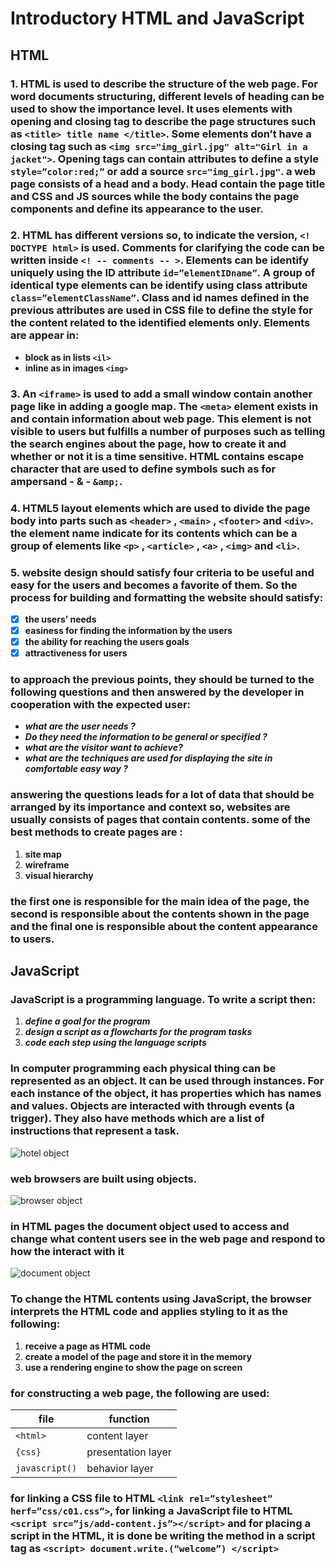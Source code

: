 # Introductory HTML and JavaScript
## HTML
### 1. HTML is used to describe the structure of the web page. For word documents structuring, different levels of heading can be used to show the importance level. It uses elements with opening and closing tag to describe the page structures such as `<title> title name </title>`. Some elements don’t have a closing tag such as `<img src="img_girl.jpg" alt="Girl in a jacket">`. Opening tags can contain attributes to define a style `style=”color:red;”` or add a source `src="img_girl.jpg"`. a web page consists of a head and a body. Head contain the page title and CSS and JS sources while the body contains the page components and define its appearance to the user.
### 2. HTML has different versions so, to indicate the version, `<! DOCTYPE html>` is used. Comments for clarifying the code can be written inside `<! -- comments -- >`. Elements can be identify uniquely using the ID attribute `id=”elementIDname”`. A group of identical type elements can be identify using class attribute `class=”elementClassName”`. Class and id names defined in the previous attributes are used in CSS file to define the style for the content related to the identified elements only. Elements are appear in:
  - **block as in lists `<il>`**
  - **inline as in images `<img>`**
### 3. An `<iframe>` is used to add a small window contain another page like in adding a google map. The `<meta>` element exists in <head> and contain information about web page. This element is not visible to users but fulfills a number of purposes such as telling the search engines about the page, how to create it and whether or not it is a time sensitive. HTML contains escape character that are used to define symbols such as for ampersand - & - `&amp;`. 
### 4. HTML5 layout elements which are used to divide the page body into parts such as `<header>` , `<main>` , `<footer>` and `<div>`. the element name indicate for its contents which can be a group of elements like `<p>` , `<article>` , `<a>` , `<img>` and `<li>`.
### 5. website design should satisfy four criteria to be useful and easy for the users and becomes a favorite of them. So the process for building and formatting the website should satisfy:
  - [x] **the users’ needs** 
  - [x] **easiness for finding the information by the users**
  - [x] **the ability for reaching the users goals**
  - [x] **attractiveness for users**
### to approach the previous points, they should be turned to the following questions and then answered by the developer in cooperation with the expected user:
  - **_what are the user needs ?_**
  - **_Do they need the information to be general or specified ?_**
  - **_what are the visitor want to achieve?_**
  - **_what are the techniques are used for displaying the site in comfortable easy way ?_**
### answering the questions leads for a lot of data that should be arranged by its importance and context so, websites are usually consists of pages that contain contents. some of the best methods to create pages are :
  1. **site map**
  2. **wireframe** 
  3. **visual hierarchy**
### the first one is responsible for the main idea of the page, the second is responsible about the contents shown in the page and the final one is responsible about the content appearance to users.
## JavaScript
### JavaScript is a programming language. To write a script then:
  1. **_define a goal for the program_**
  2. **_design a script as a flowcharts for the program tasks_**
  3. **_code each step using the language scripts_**
### In computer programming each physical thing can be represented as an object. It can be used through instances. For each instance of the object, it has properties which has names and values. Objects are interacted with through events (a trigger). They also have methods which are a list of instructions that represent a task.
![hotel object](https://i.ibb.co/0CQbMnK/hotel.jpg)
### web browsers are built using objects.
![browser object](https://i.ibb.co/kx4Vd8J/browser.jpg)
### in HTML pages the document object used to access and change  what content users see in the web page and respond to how the interact with it
![document object](https://i.ibb.co/K9brczc/document.jpg)
### To change the HTML contents using JavaScript, the browser interprets the HTML code and applies styling to it as the following:
  1. **receive a page as HTML code**
  2. **create a model of the page and store it in the memory**
  3. **use a rendering engine to show the page on screen**
### for constructing a web page, the following are used:

| file | function |
| ---- | ------ |
|`<html>` | content layer |
| `{css}` | presentation layer |
| `javascript()` | behavior layer |

### for linking a CSS file to HTML `<link rel=”stylesheet” herf=”css/c01.css”>`, for linking a JavaScript file to HTML `<script src=”js/add-content.js”></script>` and for placing a script in the HTML, it is done be writing the method in a script tag as `<script> document.write.(“welcome”) </script>`

